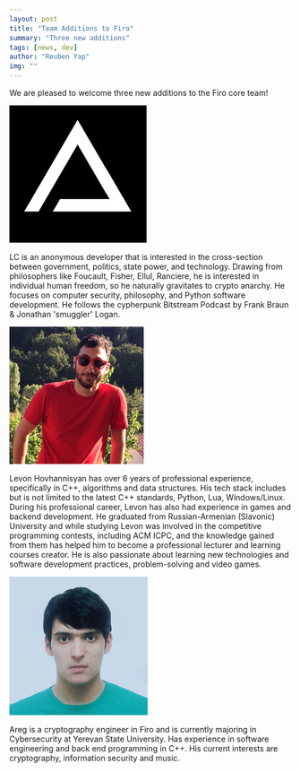 ```yaml
---
layout: post
title: "Team Additions to Firo"
summary: "Three new additions"
tags: [news, dev]
author: "Reuben Yap"
img: ""
---
```

We are pleased to welcome three new additions to the Firo core team!

![](/img/team/LC.jpg)

LC is an anonymous developer that is interested in the cross-section between government, politics, state power, and technology.  Drawing from philosophers like Foucault, Fisher, Ellul, Ranciere, he is interested in individual human freedom, so he naturally gravitates to crypto anarchy.  He focuses on computer security, philosophy, and Python software development.  He follows the cypherpunk Bitstream Podcast by Frank Braun & Jonathan 'smuggler' Logan.

![](/img/team/levonh.png)

Levon Hovhannisyan has over 6 years of professional experience, specifically in C++, algorithms and data structures. His tech stack includes but is not limited to the latest C++ standards, Python, Lua, Windows/Linux. During his professional career, Levon has also had experience in games and backend development. He graduated from Russian-Armenian (Slavonic) University and while studying Levon was involved in the competitive programming contests, including ACM ICPC, and the knowledge gained from them has helped him to become a professional lecturer and learning courses creator. He is also passionate about learning new technologies and software development practices, problem-solving and video games.

![](/img/team/Areg.png)

Areg is a cryptography engineer in Firo and is currently majoring in Cybersecurity at Yerevan State University. Has experience in software engineering and back end programming in C++. His current interests are cryptography, information security and music. 
